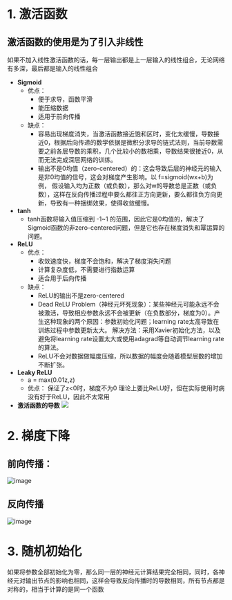 # 1. 激活函数
## 激活函数的使用是为了引入非线性

如果不加入线性激活函数的话，每一层输出都是上一层输入的线性组合，无论网络有多深，最后都是输入的线性组合
- **Sigmoid**
    - 优点：
        - 便于求导，函数平滑
        - 能压缩数据
        - 适用于前向传播
    - 缺点：
        - 容易出现梯度消失，当激活函数接近饱和区时，变化太缓慢，导数接近0，根据后向传递的数学依据是微积分求导的链式法则，当前导数需要之前各层导数的乘积，几个比较小的数相乘，导数结果很接近0，从而无法完成深层网络的训练。
        - 输出不是0均值（zero-centered）的：这会导致后层的神经元的输入是非0均值的信号，这会对梯度产生影响。以 f=sigmoid(wx+b)为例， 假设输入均为正数（或负数），那么对w的导数总是正数（或负数），这样在反向传播过程中要么都往正方向更新，要么都往负方向更新，导致有一种捆绑效果，使得收敛缓慢。
- **tanh**
    - tanh函数将输入值压缩到 -1~1 的范围，因此它是0均值的，解决了Sigmoid函数的非zero-centered问题，但是它也存在梯度消失和幂运算的问题。
- **ReLU**
    - 优点：
        - 收敛速度快，梯度不会饱和，解决了梯度消失问题
        - 计算复杂度低，不需要进行指数运算
        - 适合用于后向传播
    - 缺点：
        - ReLU的输出不是zero-centered
        - Dead  ReLU  Problem（神经元坏死现象）：某些神经元可能永远不会被激活，导致相应参数永远不会被更新（在负数部分，梯度为0）。产生这种现象的两个原因：参数初始化问题；learning  rate太高导致在训练过程中参数更新太大。 解决方法：采用Xavier初始化方法，以及避免将learning  rate设置太大或使用adagrad等自动调节learning  rate的算法。
        - ReLU不会对数据做幅度压缩，所以数据的幅度会随着模型层数的增加不断扩张。
- **Leaky ReLU**
    - a = max(0.01z,z)
    - 优点：
        保证了z<0时，梯度不为0
        理论上要比ReLU好，但在实际使用时病没有好于ReLU，因此不太常用
- **激活函数的导数**
    ![](D:/Program/YNote/workspace/gorpel@163.com/Picture/导数.png)

# 2. 梯度下降
## 前向传播：
![image](D:/Program/YNote/workspace/gorpel@163.com/Picture/前向传播.png)
## 反向传播
![image](D:/Program/YNote/workspace/gorpel@163.com/Picture/反向传播.png)
# 3. 随机初始化
    
如果将参数全部初始化为零，那么同一层的神经元计算结果完全相同，同时，各神经元对输出节点的影响也相同，这样会导致反向传播时的导数相同，所有节点都是对称的，相当于计算的是同一个函数
